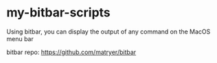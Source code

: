 # my-bitbar-scripts
Using bitbar, you can display the output of any command on the MacOS menu bar

bitbar repo: https://github.com/matryer/bitbar
